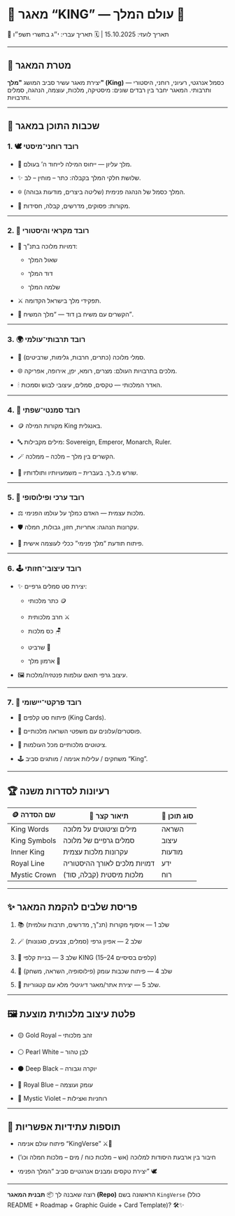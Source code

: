 # 👑 מאגר “KING” — עולם המלך 👑

📅 תאריך לועזי: 15.10.2025 | 🗓 תאריך עברי: י״ג בתשרי תשפ״ו

---

## 🌟 מטרת המאגר

יצירת מאגר עשיר סביב המושג **"מלך" (King)** — כסמל אנרגטי, רעיוני, רוחני, היסטורי ותרבותי. המאגר יחבר בין רבדים שונים: מיסטיקה, מלכות, עוצמה, הנהגה, סמלים ותרבויות.

---

## 🏰 שכבות התוכן במאגר

### 1. 🕊 **רובד רוחני־מיסטי**

- 👑 מלך עליון — ייחוס המילה לייחוד ה’ בעולם.
    
- ✨ שלושת חלקי המלך בקבלה: כתר – מוחין – לב.
    
- 🔯 המלך כסמל של הנהגה פנימית (שליטה ביצרים, מודעות גבוהה).
    
- 📖 מקורות: פסוקים, מדרשים, קבלה, חסידות.
    

---

### 2. 📜 **רובד מקראי והיסטורי**

- 🏺 דמויות מלוכה בתנ”ך:
    
    - שאול המלך
        
    - דוד המלך
        
    - שלמה המלך
        
- ⚔️ תפקידי מלך בישראל הקדומה.
    
- 🕎 הקשרים עם משיח בן דוד — “מלך המשיח”.
    

---

### 3. 🌍 **רובד תרבותי־עולמי**

- 👑 סמלי מלוכה (כתרים, חרבות, גלימות, שרביטים).
    
- 🌐 מלכים בתרבויות העולם: מצרים, רומא, יפן, אירופה, אפריקה.
    
- 🕯 האדר המלכותי — טקסים, סמלים, עיצובי לבוש וסמכות.
    

---

### 4. 🧠 **רובד סמנטי־שפתי**

- 🪙 מקורות המילה King באנגלית.
    
- 🔤 מילים מקבילות: Sovereign, Emperor, Monarch, Ruler.
    
- 🪄 הקשרים בין מלך – מלכה – ממלכה.
    
- 🧭 שורש מ.ל.ך. בעברית – משמעויותיו ותולדותיו.
    

---

### 5. 🧭 **רובד ערכי ופילוסופי**

- ⚖️ מלכות עצמית — האדם כמלך על עולמו הפנימי.
    
- 🛡 עקרונות הנהגה: אחריות, חזון, גבולות, חמלה.
    
- 🌱 פיתוח תודעת “מלך פנימי” ככלי לעוצמה אישית.
    

---

### 6. 🕹 **רובד עיצובי־חזותי**

- ✨ יצירת סט סמלים גרפיים:
    
    - כתר מלכותי 🪙
        
    - חרב מלכותית ⚔️
        
    - כס מלכות 🪑
        
    - שרביט 👑
        
    - ארמון מלך 🏰
        
- 🖼 עיצוב גרפי תואם עולמות פנטזיה/מלכות.
    

---

### 7. 🧰 **רובד פרקטי־יישומי**

- 📇 פיתוח סט קלפים (King Cards).
    
- 🧾 פוסטרים/עלונים עם משפטי השראה מלכותיים.
    
- 📜 ציטוטים מלכותיים מכל העולמות.
    
- 🕹 משחקים / עלילות אנימה / מותגים סביב “King”.
    

---

## 🏆 רעיונות לסדרות משנה

|🪙 שם הסדרה|📝 תיאור קצר|🧭 סוג תוכן|
|---|---|---|
|King Words|מילים וציטוטים על מלוכה|השראה|
|King Symbols|סמלים גרפיים של מלוכה|עיצוב|
|Inner King|עקרונות מלכות עצמית|מודעות|
|Royal Line|דמויות מלכים לאורך ההיסטוריה|ידע|
|Mystic Crown|מלכות מיסטית (קבלה, סוד)|רוח|

---

## ✨ פריסת שלבים להקמת המאגר

1. 📚 שלב 1 — איסוף מקורות (תנ"ך, מדרשים, תרבות עולמית)
    
2. 🪄 שלב 2 — אפיון גרפי (סמלים, צבעים, סגנונות)
    
3. 👑 שלב 3 — בניית קלפי KING (15–24 קלפים בסיסיים)
    
4. 🧭 שלב 4 — פיתוח שכבות עומק (פילוסופיה, השראה, משחק)
    
5. 🕎 שלב 5 — יצירת אתר/מאגר דיגיטלי מלא עם קטגוריות.
    

---

## 🖼 פלטת עיצוב מלכותית מוצעת

- 🟡 Gold Royal – זהב מלכותי
    
- ⚪ Pearl White – לבן טהור
    
- ⚫ Deep Black – יוקרה וגבורה
    
- 🔵 Royal Blue – עומק ועוצמה
    
- 🔸 Mystic Violet – רוחניות ואצילות
    

---

## 📌 תוספות עתידיות אפשריות

- פיתוח עולם אנימה “KingVerse” ⚔️👑
    
- חיבור בין ארבעת היסודות למלוכה (אש – מלכות כוח / מים – מלכות חמלה וכו’)
    
- יצירת טקסים ומבנים אנרגטיים סביב “המלך הפנימי” 🕊️
    

---

רוצה שאבנה לך 📦 **תבנית המאגר (Repo)** הראשונה בשם `KingVerse` (כולל README + Roadmap + Graphic Guide + Card Template)? 🛠️✨